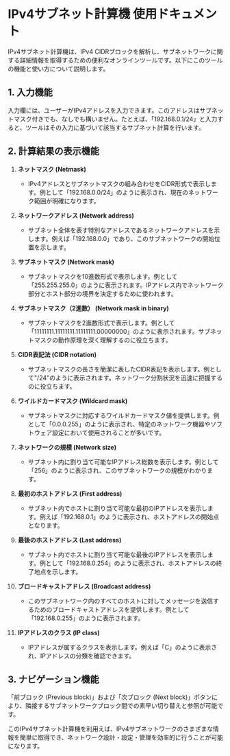 # IPv4サブネット計算機 使用ドキュメント

IPv4サブネット計算機は、IPv4 CIDRブロックを解析し、サブネットワークに関する詳細情報を取得するための便利なオンラインツールです。以下にこのツールの機能と使い方について説明します。

## 1. 入力機能

入力欄には、ユーザーがIPv4アドレスを入力できます。このアドレスはサブネットマスク付きでも、なしでも構いません。たとえば、「192.168.0.1/24」と入力すると、ツールはその入力に基づいて該当するサブネット計算を行います。

## 2. 計算結果の表示機能

1. **ネットマスク (Netmask)**
   * IPv4アドレスとサブネットマスクの組み合わせをCIDR形式で表示します。例として「192.168.0.0/24」のように表示され、現在のネットワーク範囲が明確になります。

2. **ネットワークアドレス (Network address)**
   * サブネット全体を表す特別なアドレスであるネットワークアドレスを示します。例えば「192.168.0.0」であり、このサブネットワークの開始位置を示します。

3. **サブネットマスク (Network mask)**
   * サブネットマスクを10進数形式で表示します。例として「255.255.255.0」のように表示されます。IPアドレス内でネットワーク部分とホスト部分の境界を決定するために使われます。

4. **サブネットマスク（2進数） (Network mask in binary)**
   * サブネットマスクを2進数形式で表示します。例として「11111111.11111111.11111111.00000000」のように表示されます。サブネットマスクの動作原理を深く理解するのに役立ちます。

5. **CIDR表記法 (CIDR notation)**
   * サブネットマスクの長さを簡潔に表したCIDR表記を表示します。例として"/24"のように表示されます。ネットワーク分割状況を迅速に把握するのに役立ちます。

6. **ワイルドカードマスク (Wildcard mask)**
   * サブネットマスクに対応するワイルドカードマスク値を提供します。例として「0.0.0.255」のように表示され、特定のネットワーク機器やソフトウェア設定において使用されることが多いです。

7. **ネットワークの規模 (Network size)**
   * サブネット内に割り当て可能なIPアドレス総数を表示します。例として「256」のように表示され、このサブネットワークの規模がわかります。

8. **最初のホストアドレス (First address)**
   * サブネット内でホストに割り当て可能な最初のIPアドレスを表示します。例えば「192.168.0.1」のように表示され、ホストアドレスの開始点となります。

9. **最後のホストアドレス (Last address)**
   * サブネット内でホストに割り当て可能な最後のIPアドレスを表示します。例として「192.168.0.254」のように表示され、ホストアドレスの終了地点を示します。

10. **ブロードキャストアドレス (Broadcast address)**
    * このサブネットワーク内のすべてのホストに対してメッセージを送信するためのブロードキャストアドレスを提供します。例として「192.168.0.255」のように表示されます。

11. **IPアドレスのクラス (IP class)**
    * IPアドレスが属するクラスを表示します。例えば「C」のように表示され、IPアドレスの分類を確認できます。

## 3. ナビゲーション機能

「前ブロック (Previous block)」および「次ブロック (Next block)」ボタンにより、隣接するサブネットワークブロック間での素早い切り替えと参照が可能です。

このIPv4サブネット計算機を利用えば、IPv4サブネットワークのさまざまな情報を簡単に取得でき、ネットワーク設計・設定・管理を効率的に行うことが可能になります。